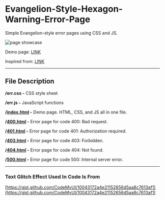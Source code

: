 # Evangelion-Style-Hexagon-Warning-Error-Page

Simple Evangelion-style error pages using CSS and JS.

![page showcase](https://raw.githubusercontent.com/GLAO274/Evangelion-Style-Hexagon-Warning-Error-Page/refs/heads/main/showcase.png)

Demo page: [LINK](https://glao274.github.io/Evangelion-Style-Hexagon-Warning-Error-Page/)

Inspired from: [LINK](https://www.reddit.com/r/evangelion/comments/13ijtcw/error_page/)

***

## File Description

**/err.css -** CSS style sheet

**/err.js -** JavaScript functions

**/[index.html](https://glao274.github.io/Evangelion-Style-Hexagon-Warning-Error-Page/) -** Demo page. HTML, CSS, and JS all in one file.&#x20;

**/[400.html](https://glao274.github.io/Evangelion-Style-Hexagon-Warning-Error-Page/400) -** Error page for code 400: Bad request.

**/[401.html](https://glao274.github.io/Evangelion-Style-Hexagon-Warning-Error-Page/401) -** Error page for code 401: Authorization required.

**/[403.html](https://glao274.github.io/Evangelion-Style-Hexagon-Warning-Error-Page/403) -** Error page for code 403: Forbidden.

**/[404.html](https://glao274.github.io/Evangelion-Style-Hexagon-Warning-Error-Page/404) -** Error page for code 404: Not found.

**/[500.html](https://glao274.github.io/Evangelion-Style-Hexagon-Warning-Error-Page/500) -** Error page for code 500: Internal server error.

***

### Text Glitch Effect Used In Code Is From

[https://gist.github.com/CodeMyUI/10043172a4e21152656d5aa8c7613af1](https://gist.github.com/CodeMyUI/10043172a4e21152656d5aa8c7613af1)
